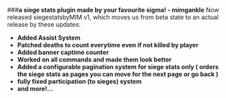 ###**a siege stats plugin made by your favourite sigma! - mimgankle**
Now released siegestatsbyMIM v1, which moves us from beta state to an actual release by these updates:
- **Added Assist System**
- **Patched deaths to count everytime even if not killed by player**
- **Added banner captime counter**
- **Worked on all commands and made them look better**
- **Added a configurable pagination system for siege stats only ( orders the siege stats as pages you can move for the next page or go back )**
- **fully fixed participation (to sieges) system**
- **and more!...**
